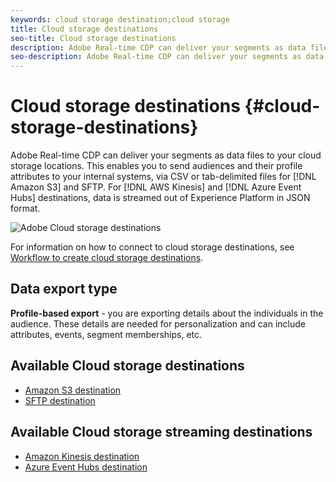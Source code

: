 ```yaml
---
keywords: cloud storage destination;cloud storage
title: Cloud storage destinations
seo-title: Cloud storage destinations
description: Adobe Real-time CDP can deliver your segments as data files to your Amazon S3, AWS Kinesis, Azure Event Hubs, or SFTP cloud storage locations.
seo-description: Adobe Real-time CDP can deliver your segments as data files to your Amazon S3, AWS Kinesis, Azure Event Hubs, or SFTP cloud storage locations.
---
```


# Cloud storage destinations {#cloud-storage-destinations}

Adobe Real-time CDP can deliver your segments as data files to your cloud storage locations. This enables you to send audiences and their profile attributes to your internal systems, via CSV or tab-delimited files for [!DNL Amazon S3] and SFTP. For [!DNL AWS Kinesis] and [!DNL Azure Event Hubs] destinations, data is streamed out of Experience Platform in JSON format.

![Adobe Cloud storage destinations](/help/rtcdp/destinations/assets/cloud-storage-destinations.png)

For information on how to connect to cloud storage destinations, see [Workflow to create cloud storage destinations](/help/rtcdp/destinations/cloud-storage-destinations-workflow.md).

## Data export type

**Profile-based export** -  you are exporting details about the individuals in the audience. These details are needed for personalization and can include attributes, events, segment memberships, etc.

## Available Cloud storage destinations

* [Amazon S3 destination](/help/rtcdp/destinations/amazon-s3-destination.md)
* [SFTP destination](/help/rtcdp/destinations/sftp-destination.md)

## Available Cloud storage streaming destinations

* [Amazon Kinesis destination](/help/rtcdp/destinations/amazon-kinesis-destination.md)
* [Azure Event Hubs destination](/help/rtcdp/destinations/azure-event-hubs-destination.md)